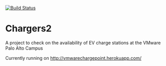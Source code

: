 [![Build Status](https://travis-ci.org/ndd314/chargers2.svg?branch=master)](https://travis-ci.org/ndd314/chargers2)

# Chargers2

A project to check on the availability of EV charge stations at the VMware Palo Alto Campus

Currently running on http://vmwarechargepoint.herokuapp.com/